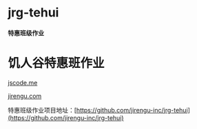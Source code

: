 
# jrg-tehui

#### 特惠班级作业

# 饥人谷特惠班作业

[jscode.me](http://jscode.me)

[jirengu.com](http://jirengu.com)


特惠班级作业项目地址：[https://github.com/jirengu-inc/jrg-tehui](https://github.com/jirengu-inc/jrg-tehui)
